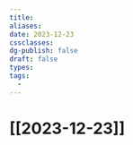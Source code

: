 ```yaml
---
title: 
aliases: 
date: 2023-12-23
cssclasses: 
dg-publish: false
draft: false
types: 
tags: 
  - 
---
```

# [[2023-12-23]]


